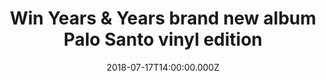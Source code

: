 ---
campaign-uuid: "c-47fafdcc-58a5-425d-9088-b4d33f1e7611"
type: "Competition"
category: "Gifts"
date: "2018-07-17T14:00:00.000Z"
end-date: "2018-08-17T23:59:00.000Z"
disable-form: false
is_promoted: false
has_entry_page: true
title: "Win Years & Years brand new album Palo Santo vinyl edition"
competition-description: "<p>Years & Years release their highly anticipated second\
  \ album Palo Santo and thanks to NME AAA it could be yours! If you’re one of the\
  \ biggest fans of the amazing British pop bad Years and Years… you know what to\
  \ do!</p>"
hero-header: "Win Years & Years brand new album Palo Santo vinyl edition"
terms-confirmation: "N/A"
banner-img: "https://assets.expresslyapp.com/asset-7c0da783-db89-4160-9278-eddbf50239e0.jpg"
logo-left-href: "aaa.nme.com"
logo-left-image: "https://assets.expresslyapp.com/asset-114d6e35-7ebb-4f6e-b5c9-8fe510d466e2.jpg"
logo-left-title: "nme aaa"
bg-image-hero: "https://assets.expresslyapp.com/asset-622265d2-ce56-4245-865a-d073cdd46cc1.jpg"
bg-image-first: "https://assets.expresslyapp.com/asset-e68680b7-2870-42b3-b66d-f2b95f8bb7f6.jpg"
section1-content: "<p>On Palo Santo, Years & Years impact on pop feels truly tribal,\
  \ one in which the minority is always the majority, and everyone is welcome. Part\
  \ full-blooded, escapist fantasia and part social comment, for Years and Years this\
  \ is about outlier pop as futurism once more, offering solutions when the wider\
  \ world is transforming beyond recognition.</p>\r\n<p>With Olly drawing as much\
  \ inspiration from cult sci-fi as the multi-sensory pop of Prince, Bowie or Gaga,\
  \ in Palo Santo Years and Years have created the perfect space in which to tell\
  \ their most intimate, personal stories; on identity, sexuality, performance, and\
  \ ultimately, what it means to be human.</p>\r\n<p>Enter the form below for a chance\
  \ to win Years & Years brand new album Palo Santo vinyl edition and get ready to\
  \ get stuck into their new hits!</p>"
entry-title: "Win Years & Years brand new album Palo Santo vinyl edition"
entry-content: "Enter the draw to win Years & Years brand new album Palo Santo vinyl\
  \ edition by completing the form below before 23:59 on 17th of August 2018."
has-winner: false
prize-description: "Years & Years brand new album Palo Santo vinyl edition"
special-conditions: "Multiple entries are allowed up to one every day."
country-restrictions:
- "GB"
---